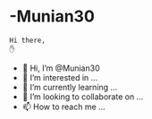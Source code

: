 # -Munian30 
    Hi there,
    ✋
- 👋 Hi, I’m @Munian30
- 👀 I’m interested in ...
- 🌱 I’m currently learning ...
- 💞️ I’m looking to collaborate on ...
- 📫 How to reach me ...
